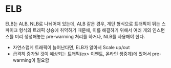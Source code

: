 # ELB

ELB는 ALB, NLB로 나뉘어져 있는데, ALB 같은 경우, 계단 형식으로 트래픽이 뛰는 스파이크 형식의 트래픽 상승에 취약하기 때문에,
이를 해결하기 위해서 여러 개의 인스턴스를 미리 생성해놓는 pre-warming 처리를 하거나, NLB를 사용해야 한다.
- 자연스럽게 트래픽이 늘어난다면, ELB가 알아서 Scale up/out 
- 급격히 증가될 것이 예상되는 트래픽(ex> 이벤트, 온라인 생중계)에 있어서 pre-warming이 필요함